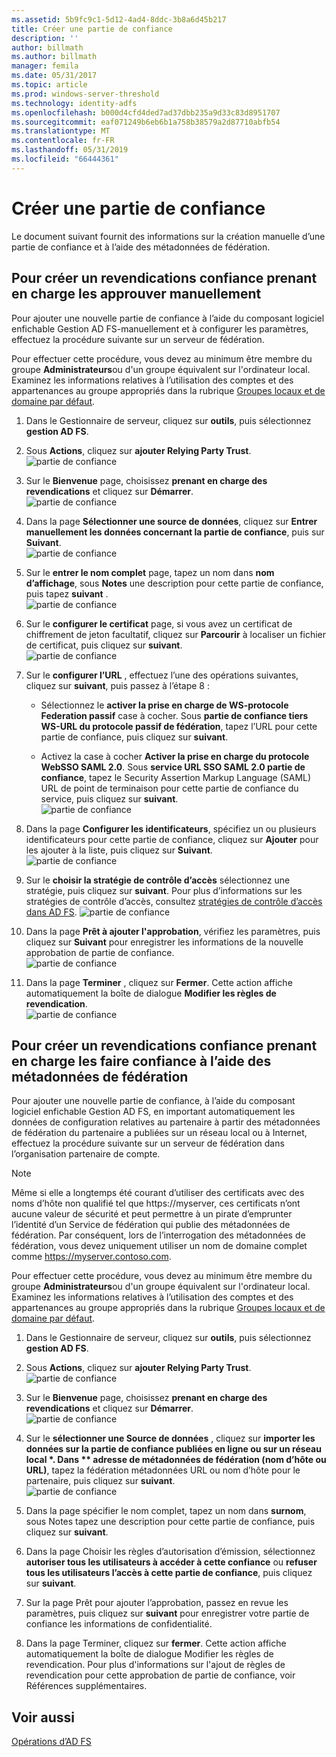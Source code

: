 ```yaml
---
ms.assetid: 5b9fc9c1-5d12-4ad4-8ddc-3b8a6d45b217
title: Créer une partie de confiance
description: ''
author: billmath
ms.author: billmath
manager: femila
ms.date: 05/31/2017
ms.topic: article
ms.prod: windows-server-threshold
ms.technology: identity-adfs
ms.openlocfilehash: b000d4cfd4ded7ad37dbb235a9d33c83d8951707
ms.sourcegitcommit: eaf071249b6eb6b1a758b38579a2d87710abfb54
ms.translationtype: MT
ms.contentlocale: fr-FR
ms.lasthandoff: 05/31/2019
ms.locfileid: "66444361"
---
```

# <a name="create-a-relying-party-trust"></a>Créer une partie de confiance


Le document suivant fournit des informations sur la création manuelle d’une partie de confiance et à l’aide des métadonnées de fédération.
  
## <a name="to-create-a-claims-aware-relying-party-trust-manually"></a>Pour créer un revendications confiance prenant en charge les approuver manuellement 

Pour ajouter une nouvelle partie de confiance à l’aide du composant logiciel enfichable Gestion AD FS\-manuellement et à configurer les paramètres, effectuez la procédure suivante sur un serveur de fédération.  

Pour effectuer cette procédure, vous devez au minimum être membre du groupe **Administrateurs**ou d'un groupe équivalent sur l'ordinateur local.  Examinez les informations relatives à l’utilisation des comptes et des appartenances au groupe appropriés dans la rubrique [Groupes locaux et de domaine par défaut](https://go.microsoft.com/fwlink/?LinkId=83477).
  
1. Dans le Gestionnaire de serveur, cliquez sur **outils**, puis sélectionnez **gestion AD FS**.  
  
2.  Sous **Actions**, cliquez sur **ajouter Relying Party Trust**.  
![partie de confiance](media/Create-a-Relying-Party-Trust/addtrust1.PNG)   

3.  Sur le **Bienvenue** page, choisissez **prenant en charge des revendications** et cliquez sur **Démarrer**.  
![partie de confiance](media/Create-a-Relying-Party-Trust/addtrust2.PNG) 
  
4.  Dans la page **Sélectionner une source de données**, cliquez sur **Entrer manuellement les données concernant la partie de confiance**, puis sur **Suivant**.  
![partie de confiance](media/Create-a-Relying-Party-Trust/addtrust3.PNG) 
  
5.  Sur le **entrer le nom complet** page, tapez un nom dans **nom d’affichage**, sous **Notes** une description pour cette partie de confiance, puis tapez **suivant** .  
![partie de confiance](media/Create-a-Relying-Party-Trust/addtrust4.PNG) 

6. Sur le **configurer le certificat** page, si vous avez un certificat de chiffrement de jeton facultatif, cliquez sur **Parcourir** à localiser un fichier de certificat, puis cliquez sur **suivant**.  
![partie de confiance](media/Create-a-Relying-Party-Trust/addtrust5.PNG) 

7.  Sur le **configurer l’URL** , effectuez l’une des opérations suivantes, cliquez sur **suivant**, puis passez à l’étape 8 :  
  
    -   Sélectionnez le **activer la prise en charge de WS\-protocole Federation passif** case à cocher. Sous **partie de confiance tiers WS\-URL du protocole passif de fédération**, tapez l’URL pour cette partie de confiance, puis cliquez sur **suivant**.  
  
    -   Activez la case à cocher **Activer la prise en charge du protocole WebSSO SAML 2.0**. Sous **service URL SSO SAML 2.0 partie de confiance**, tapez le Security Assertion Markup Language \(SAML\) URL de point de terminaison pour cette partie de confiance du service, puis cliquez sur **suivant**.  
![partie de confiance](media/Create-a-Relying-Party-Trust/addtrust6.PNG)   

8. Dans la page **Configurer les identificateurs**, spécifiez un ou plusieurs identificateurs pour cette partie de confiance, cliquez sur **Ajouter** pour les ajouter à la liste, puis cliquez sur **Suivant**.  
![partie de confiance](media/Create-a-Relying-Party-Trust/addtrust8.PNG)
  
9.  Sur le **choisir la stratégie de contrôle d’accès** sélectionnez une stratégie, puis cliquez sur **suivant**.  Pour plus d’informations sur les stratégies de contrôle d’accès, consultez [stratégies de contrôle d’accès dans AD FS](Access-Control-Policies-in-AD-FS.md). 
![partie de confiance](media/Create-a-Relying-Party-Trust/addtrust9.PNG)

10. Dans la page **Prêt à ajouter l'approbation**, vérifiez les paramètres, puis cliquez sur **Suivant** pour enregistrer les informations de la nouvelle approbation de partie de confiance.  
   ![partie de confiance](media/Create-a-Relying-Party-Trust/addtrust10.PNG) 
11. Dans la page **Terminer** , cliquez sur **Fermer**. Cette action affiche automatiquement la boîte de dialogue **Modifier les règles de revendication**.  
![partie de confiance](media/Create-a-Relying-Party-Trust/addtrust11.PNG) 

## <a name="to-create-a-claims-aware-relying-party-trust-using-federation-metadata"></a>Pour créer un revendications confiance prenant en charge les faire confiance à l’aide des métadonnées de fédération

Pour ajouter une nouvelle partie de confiance, à l’aide du composant logiciel enfichable Gestion AD FS, en important automatiquement les données de configuration relatives au partenaire à partir des métadonnées de fédération du partenaire a publiées sur un réseau local ou à Internet, effectuez la procédure suivante sur un serveur de fédération dans l’organisation partenaire de compte.

>[!NOTE]
>Même si elle a longtemps été courant d’utiliser des certificats avec des noms d’hôte non qualifié tel que https://myserver, ces certificats n’ont aucune valeur de sécurité et peut permettre à un pirate d’emprunter l’identité d’un Service de fédération qui publie des métadonnées de fédération. Par conséquent, lors de l’interrogation des métadonnées de fédération, vous devez uniquement utiliser un nom de domaine complet comme https://myserver.contoso.com.

Pour effectuer cette procédure, vous devez au minimum être membre du groupe **Administrateurs**ou d'un groupe équivalent sur l'ordinateur local.  Examinez les informations relatives à l’utilisation des comptes et des appartenances au groupe appropriés dans la rubrique [Groupes locaux et de domaine par défaut](https://go.microsoft.com/fwlink/?LinkId=83477).


1. Dans le Gestionnaire de serveur, cliquez sur **outils**, puis sélectionnez **gestion AD FS**.  
  
2. Sous **Actions**, cliquez sur **ajouter Relying Party Trust**.  
   ![partie de confiance](media/Create-a-Relying-Party-Trust/addtrust1.PNG)   

3. Sur le **Bienvenue** page, choisissez **prenant en charge des revendications** et cliquez sur **Démarrer**.  
   ![partie de confiance](media/Create-a-Relying-Party-Trust/addtrust2.PNG) 
  
4. Sur le **sélectionner une Source de données** , cliquez sur <strong>importer les données sur la partie de confiance publiées en ligne ou sur un réseau local *. Dans ** adresse de métadonnées de fédération (nom d’hôte ou URL)</strong>, tapez la fédération métadonnées URL ou nom d’hôte pour le partenaire, puis cliquez sur **suivant**.  
   ![partie de confiance](media/Create-a-Relying-Party-Trust/addtrust12.PNG) 

5. Dans la page spécifier le nom complet, tapez un nom dans **surnom**, sous Notes tapez une description pour cette partie de confiance, puis cliquez sur **suivant**.

6. Dans la page Choisir les règles d’autorisation d’émission, sélectionnez **autoriser tous les utilisateurs à accéder à cette confiance** ou **refuser tous les utilisateurs l’accès à cette partie de confiance**, puis cliquez sur **suivant**.

7. Sur la page Prêt pour ajouter l’approbation, passez en revue les paramètres, puis cliquez sur **suivant** pour enregistrer votre partie de confiance les informations de confidentialité.

8. Dans la page Terminer, cliquez sur **fermer**. Cette action affiche automatiquement la boîte de dialogue Modifier les règles de revendication. Pour plus d'informations sur l'ajout de règles de revendication pour cette approbation de partie de confiance, voir Références supplémentaires.




## <a name="see-also"></a>Voir aussi  
[Opérations d’AD FS](../../ad-fs/AD-FS-2016-Operations.md) 
